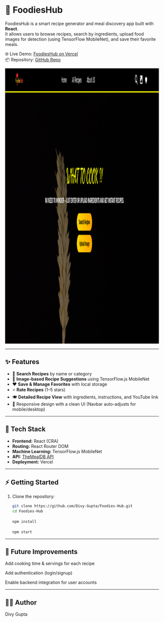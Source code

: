 # 🍔 FoodiesHub  

FoodiesHub is a smart recipe generator and meal discovery app built with **React**.  
It allows users to browse recipes, search by ingredients, upload food images for detection (using TensorFlow MobileNet), and save their favorite meals.  

🌐 Live Demo: [FoodiesHub on Vercel](https://foodies-hub-hg6v.vercel.app/)  
📦 Repository: [GitHub Repo](https://github.com/Divy-Gupta/Foodies-Hub)  

<img src="banner1.png" alt="FoodiesHub Banner" width="900" height="900">


---

## ✨ Features
- 🔎 **Search Recipes** by name or category  
- 📸 **Image-based Recipe Suggestions** using TensorFlow.js MobileNet  
- ❤️ **Save & Manage Favorites** with local storage  
- ⭐ **Rate Recipes** (1–5 stars)  
- 🍽️ **Detailed Recipe View** with ingredients, instructions, and YouTube link  
- 📱 Responsive design with a clean UI (Navbar auto-adjusts for mobile/desktop)  

---

## 🚀 Tech Stack
- **Frontend:** React (CRA)  
- **Routing:** React Router DOM  
- **Machine Learning:** TensorFlow.js MobileNet  
- **API:** [TheMealDB API](https://www.themealdb.com/)  
- **Deployment:** Vercel

---

## ⚡ Getting Started

1. Clone the repository:
   ```bash
   git clone https://github.com/Divy-Gupta/Foodies-Hub.git
   cd Foodies-Hub

   npm install

   npm start
   
---
## 📌 Future Improvements
Add cooking time & servings for each recipe

Add authentication (login/signup)

Enable backend integration for user accounts

---

## 👨‍💻 Author
Divy Gupta
